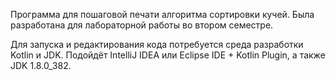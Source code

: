 Программа для пошаговой печати алгоритма сортировки кучей. Была разработана для лабораторной работы во втором семестре.

Для запуска и редактирования кода потребуется среда разработки Kotlin и JDK. Подойдёт IntelliJ IDEA или Eclipse IDE + Kotlin Plugin, а также JDK 1.8.0_382.
